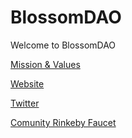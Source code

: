 # BlossomDAO

Welcome to BlossomDAO

[Mission & Values](https://steemit.com/dao/@blossomdao/blossom-dao-mission-vision-and-values)

[Website](https://blossomdao.space/)

[Twitter](https://twitter.com/blossomDAO)

[Comunity Rinkeby Faucet](https://www.rinkebyebye.com/)
